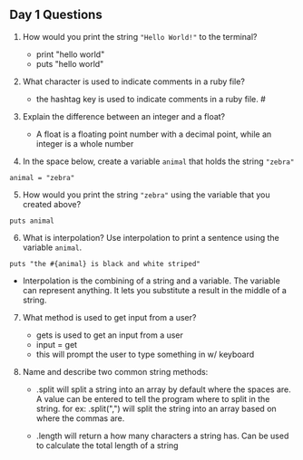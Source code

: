 ## Day 1 Questions

1. How would you print the string `"Hello World!"` to the terminal?
   * print "hello world"
   * puts "hello world"   


2. What character is used to indicate comments in a ruby file?
   * the hashtag key is used to indicate comments in a ruby file. #


3. Explain the difference between an integer and a float?
   * A float is a floating point number with a decimal point, while an integer is a whole number


4. In the space below, create a variable `animal` that holds the string `"zebra"`

 `animal = "zebra"`


5. How would you print the string `"zebra"` using the variable that you created above?

  `puts animal`

6. What is interpolation? Use interpolation to print a sentence using the variable `animal`.

  `puts "the #{animal} is black and white striped"`
  * Interpolation is the combining of a string and a variable. The variable can represent anything. It lets you substitute a result in the middle of a string.


7. What method is used to get input from a user?
   * gets is used to get an input from a user
   * input = get
   * this will prompt the user to type something in w/ keyboard


8. Name and describe two common string methods:
   * .split will split a string into an array by default where the spaces are. A value can be entered to tell the program where to split in the string. for ex: .split(",") will split the string into an array based on where the commas are.

   * .length will return a how many characters a string has. Can be used to calculate the total length of a string

